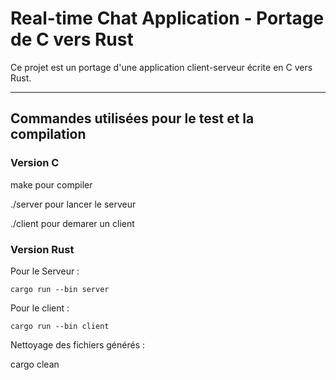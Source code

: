 # **Real-time Chat Application - Portage de C vers Rust**

Ce projet est un portage d'une application client-serveur écrite en C vers Rust.

---

## **Commandes utilisées pour le test et la compilation**

### **Version C**

   make pour compiler

   ./server pour lancer le serveur

   ./client pour demarer un client
 
  ### **Version Rust**

Pour le Serveur :

    cargo run --bin server 

Pour le client :

    cargo run --bin client

Nettoyage des fichiers générés :

cargo clean


